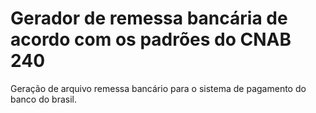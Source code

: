# Gerador de remessa bancária de acordo com os padrões do CNAB 240
Geração de arquivo remessa bancário para o sistema de pagamento do banco do brasil.

